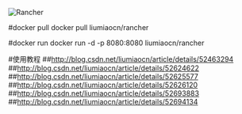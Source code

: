 ![Rancher ](http://img.blog.csdn.net/20160907060324825)

#docker pull
docker pull liumiaocn/rancher

#docker run
docker run -d -p 8080:8080 liumiaocn/rancher

#使用教程
##http://blog.csdn.net/liumiaocn/article/details/52463294
##http://blog.csdn.net/liumiaocn/article/details/52624622
##http://blog.csdn.net/liumiaocn/article/details/52625577
##http://blog.csdn.net/liumiaocn/article/details/52626120
##http://blog.csdn.net/liumiaocn/article/details/52693883
##http://blog.csdn.net/liumiaocn/article/details/52694134
